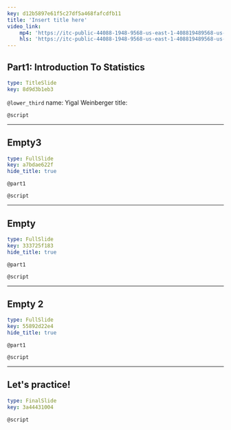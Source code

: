 ```yaml
---
key: d12b5897e61f5c27df5a468fafcdfb11
title: 'Insert title here'
video_link:
    mp4: 'https://itc-public-44088-1948-9568-us-east-1-408819489568-us-east-1.s3.amazonaws.com/input/part1introduction.mp4'
    hls: 'https://itc-public-44088-1948-9568-us-east-1-408819489568-us-east-1.s3.amazonaws.com/output/hls/Part11h264/Custom-Ott_Hls_Ts_Avc_Aac_16x9_1280x720_30fps_5000kbps.m3u8'
---
```


## Part1: Introduction To Statistics

```yaml
type: TitleSlide
key: 8d9d3b1eb3
```

`@lower_third`
name: Yigal Weinberger
title: <itc>

`@script`


---

## Empty3

```yaml
type: FullSlide
key: a7bdae622f
hide_title: true
```

`@part1`


`@script`


---

## Empty

```yaml
type: FullSlide
key: 333725f183
hide_title: true
```

`@part1`


`@script`


---

## Empty 2

```yaml
type: FullSlide
key: 55892d22e4
hide_title: true
```

`@part1`


`@script`


---

## Let's practice!

```yaml
type: FinalSlide
key: 3a44431004
```

`@script`
